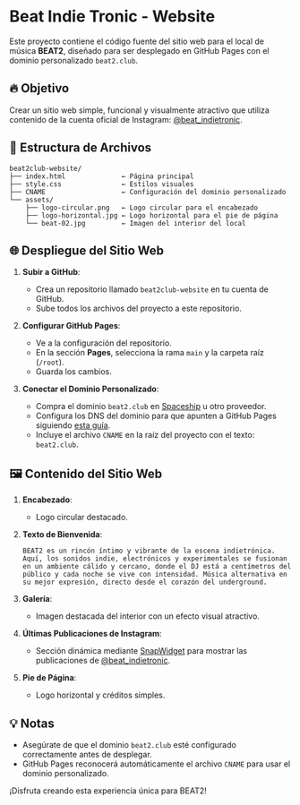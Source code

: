 # Beat Indie Tronic - Website

Este proyecto contiene el código fuente del sitio web para el local de música **BEAT2**, diseñado para ser desplegado en GitHub Pages con el dominio personalizado `beat2.club`.

## 🔥 Objetivo
Crear un sitio web simple, funcional y visualmente atractivo que utiliza contenido de la cuenta oficial de Instagram: [@beat_indietronic](https://instagram.com/beat_indietronic).

## 📂 Estructura de Archivos

```plaintext
beat2club-website/
├── index.html              ← Página principal
├── style.css               ← Estilos visuales
├── CNAME                   ← Configuración del dominio personalizado
└── assets/
    ├── logo-circular.png   ← Logo circular para el encabezado
    ├── logo-horizontal.jpg ← Logo horizontal para el pie de página
    └── beat-02.jpg         ← Imagen del interior del local
```

## 🌐 Despliegue del Sitio Web

1. **Subir a GitHub**:
   - Crea un repositorio llamado `beat2club-website` en tu cuenta de GitHub.
   - Sube todos los archivos del proyecto a este repositorio.

2. **Configurar GitHub Pages**:
   - Ve a la configuración del repositorio.
   - En la sección **Pages**, selecciona la rama `main` y la carpeta raíz (`/root`).
   - Guarda los cambios.

3. **Conectar el Dominio Personalizado**:
   - Compra el dominio `beat2.club` en [Spaceship](https://spaceship.com) u otro proveedor.
   - Configura los DNS del dominio para que apunten a GitHub Pages siguiendo [esta guía](https://docs.github.com/en/pages/configuring-a-custom-domain-for-your-github-pages-site).
   - Incluye el archivo `CNAME` en la raíz del proyecto con el texto: `beat2.club`.

## 🖼️ Contenido del Sitio Web

1. **Encabezado**:
   - Logo circular destacado.

2. **Texto de Bienvenida**:
   ```plaintext
   BEAT2 es un rincón íntimo y vibrante de la escena indietrónica. Aquí, los sonidos indie, electrónicos y experimentales se fusionan en un ambiente cálido y cercano, donde el DJ está a centímetros del público y cada noche se vive con intensidad. Música alternativa en su mejor expresión, directo desde el corazón del underground.
   ```

3. **Galería**:
   - Imagen destacada del interior con un efecto visual atractivo.

4. **Últimas Publicaciones de Instagram**:
   - Sección dinámica mediante [SnapWidget](https://snapwidget.com) para mostrar las publicaciones de [@beat_indietronic](https://instagram.com/beat_indietronic).

5. **Pie de Página**:
   - Logo horizontal y créditos simples.

## 💡 Notas

- Asegúrate de que el dominio `beat2.club` esté configurado correctamente antes de desplegar.
- GitHub Pages reconocerá automáticamente el archivo `CNAME` para usar el dominio personalizado.

¡Disfruta creando esta experiencia única para BEAT2!